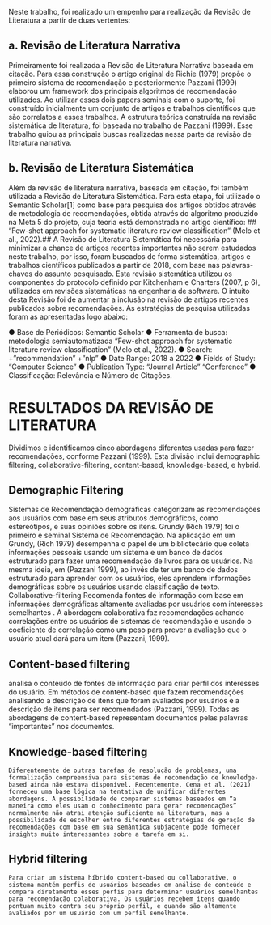 Neste trabalho, foi realizado um empenho para realização da Revisão de Literatura a partir de duas vertentes:
## a.  	Revisão de Literatura Narrativa
Primeiramente foi realizada a Revisão de Literatura Narrativa baseada em citação. Para essa construção o artigo original de Richie (1979) propõe o primeiro sistema de recomendação e posteriormente Pazzani (1999) elaborou um framework dos principais algoritmos de recomendação utilizados.
Ao utilizar esses dois papers seminais com o suporte, foi construído inicialmente um conjunto de artigos e trabalhos científicos que são correlatos a esses trabalhos. A estrutura teórica construída na revisão sistemática de literatura, foi baseada no trabalho de Pazzani (1999). Esse trabalho guiou as principais buscas realizadas nessa parte da revisão de literatura narrativa.

## b.  	Revisão de Literatura Sistemática
Além da revisão de literatura narrativa, baseada em citação, foi também utilizada a Revisão de Literatura Sistemática. Para esta etapa, foi utilizado o Semantic Scholar[1] como base para pesquisa dos artigos obtidos através de metodologia de recomendações, obtida através do algoritmo produzido na Meta 5 do projeto, cuja teoria está demonstrada no artigo científico: ## “Few-shot approach for systematic literature review classification” (Melo et al., 2022).##
A Revisão de Literatura Sistemática foi necessária para minimizar a chance de artigos recentes importantes não serem estudados neste trabalho, por isso, foram buscados de forma sistemática, artigos e trabalhos científicos publicados a partir de 2018, com base nas palavras-chaves do assunto pesquisado.
Esta revisão sistemática utilizou os componentes do protocolo definido por Kitchenham e Charters (2007, p 6), utilizados em revisões sistemáticas na engenharia de software. 
O intuito desta Revisão foi de aumentar a inclusão na revisão de artigos recentes publicados sobre recomendações.  As estratégias de pesquisa utilizadas foram as apresentadas logo abaixo:
 
●        Base de Periódicos: Semantic Scholar
●        Ferramenta de busca: metodologia semiautomatizada “Few-shot approach for systematic literature review classification” (Melo et al., 2022).
●        Search: +”recommendation” +”nlp”
●        Date Range: 2018 a 2022
●        Fields of Study: “Computer Science”
●        Publication Type: “Journal Article” “Conference”
●        Classificação: Relevância e Número de Citações.

# RESULTADOS DA REVISÃO DE LITERATURA

Dividimos e identificamos cinco abordagens diferentes usadas para fazer recomendações, conforme Pazzani (1999). Esta divisão inclui demographic filtering, collaborative-filtering, content-based, knowledge-based, e hybrid. 



## Demographic Filtering
 
Sistemas de Recomendação demográficas categorizam as recomendações aos usuários com base em seus atributos demográficos, como estereótipos, e suas opiniões sobre os itens. Grundy (Rich 1979) foi o primeiro e seminal Sistema de Recomendação. Na aplicação em um Grundy, (Rich 1979) desempenha o papel de um bibliotecário que coleta informações pessoais usando um sistema e um banco de dados estruturado para fazer uma recomendação de livros para os usuários. Na mesma ideia, em (Pazzani 1999), ao invés de ter um banco de dados estruturado para aprender com os usuários, eles aprendem informações demográficas sobre os usuários usando classificação de texto.
Collaborative-filtering 
Recomenda fontes de informação com base em informações demográficas altamente avaliadas por usuários com interesses semelhantes . A abordagem colaborativa faz recomendações achando correlações entre os usuários de sistemas de recomendação e usando o coeficiente de correlação  como um peso para prever a avaliação que  o usuário atual dará para um item (Pazzani, 1999).
 
## Content-based filtering

analisa o conteúdo de fontes de informação para criar perfil dos interesses do usuário. Em métodos de content-based que fazem recomendações analisando a descrição de itens que foram avaliados por usuários e a descrição de itens para ser recomendados (Pazzani, 1999). Todas as abordagens de content-based  representam documentos pelas palavras “importantes” nos documentos.

## Knowledge-based filtering
	
	Diferentemente de outras tarefas de resolução de problemas, uma formalização compreensiva para sistemas de recomendação de knowledge-based ainda não estava disponível. Recentemente, Cena et al. (2021) forneceu uma base lógica na tentativa de unificar diferentes abordagens. A possibilidade de comparar sistemas baseados em “a maneira como eles usam o conhecimento para gerar recomendações” normalmente não atrai atenção suficiente na literatura, mas a possibilidade de escolher entre diferentes estratégias de geração de recomendações com base em sua semântica subjacente pode fornecer insights muito interessantes sobre a tarefa em si.

## Hybrid filtering

	Para criar um sistema híbrido content-based ou collaborative, o sistema mantém perfis de usuários baseados em análise de conteúdo e compara diretamente esses perfis para determinar usuários semelhantes para recomendação colaborativa. Os usuários recebem itens quando pontuam muito contra seu próprio perfil, e quando são altamente avaliados por um usuário com um perfil semelhante.

